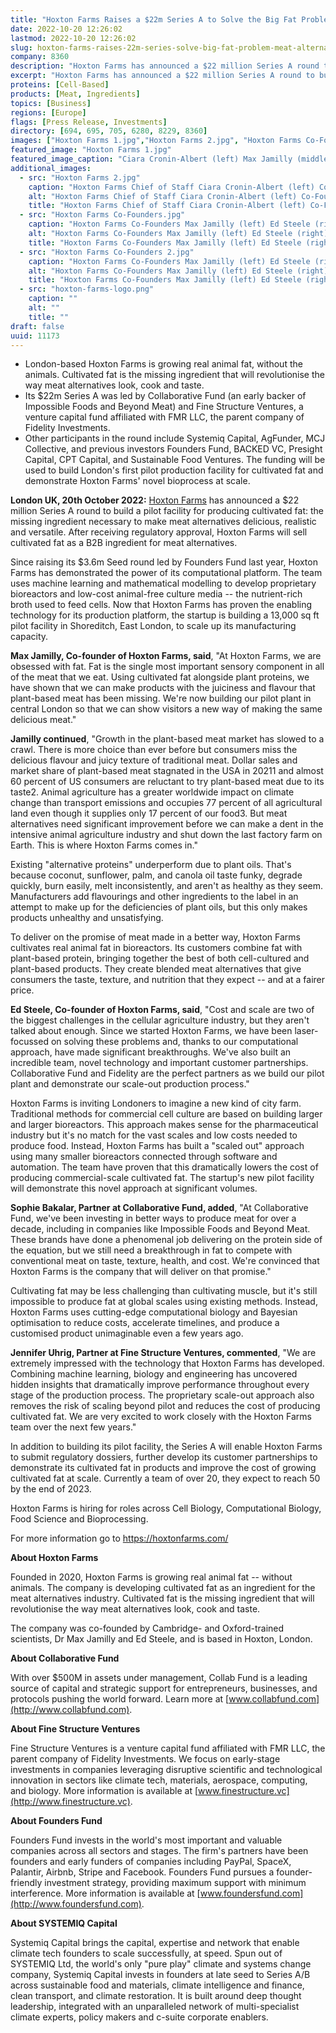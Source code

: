 ```yaml
---
title: "Hoxton Farms Raises a $22m Series A to Solve the Big Fat Problem for Meat Alternatives"
date: 2022-10-20 12:26:02
lastmod: 2022-10-20 12:26:02
slug: hoxton-farms-raises-22m-series-solve-big-fat-problem-meat-alternatives
company: 8360
description: "Hoxton Farms has announced a $22 million Series A round to build a pilot facility for producing cultivated fat: the missing ingredient necessary to make meat alternatives delicious, realistic and versatile. After receiving regulatory approval, Hoxton Farms will sell cultivated fat as a B2B ingredient for meat alternatives."
excerpt: "Hoxton Farms has announced a $22 million Series A round to build a pilot facility for producing cultivated fat: the missing ingredient necessary to make meat alternatives delicious, realistic and versatile. After receiving regulatory approval, Hoxton Farms will sell cultivated fat as a B2B ingredient for meat alternatives."
proteins: [Cell-Based]
products: [Meat, Ingredients]
topics: [Business]
regions: [Europe]
flags: [Press Release, Investments]
directory: [694, 695, 705, 6280, 8229, 8360]
images: ["Hoxton Farms 1.jpg","Hoxton Farms 2.jpg", "Hoxton Farms Co-Founders.jpg", "Hoxton Farms Co-Founders 2.jpg", "hoxton-farms-logo.png"]
featured_image: "Hoxton Farms 1.jpg"
featured_image_caption: "Ciara Cronin-Albert (left) Max Jamilly (middle-left) Katherine Uhlman (middle-right) Ed Steele (right). Photo credit Donna Ford."
additional_images:
  - src: "Hoxton Farms 2.jpg"
    caption: "Hoxton Farms Chief of Staff Ciara Cronin-Albert (left) Co-Founders Ed Steele (middle) Max Jamilly (right). Photo credit Donna Ford."
    alt: "Hoxton Farms Chief of Staff Ciara Cronin-Albert (left) Co-Founders Ed Steele (middle) Max Jamilly (right). Photo credit Donna Ford."
    title: "Hoxton Farms Chief of Staff Ciara Cronin-Albert (left) Co-Founders Ed Steele (middle) Max Jamilly (right). Photo credit Donna Ford."
  - src: "Hoxton Farms Co-Founders.jpg"
    caption: "Hoxton Farms Co-Founders Max Jamilly (left) Ed Steele (right). Photo credit Donna Ford."
    alt: "Hoxton Farms Co-Founders Max Jamilly (left) Ed Steele (right). Photo credit Donna Ford."
    title: "Hoxton Farms Co-Founders Max Jamilly (left) Ed Steele (right). Photo credit Donna Ford."
  - src: "Hoxton Farms Co-Founders 2.jpg"
    caption: "Hoxton Farms Co-Founders Max Jamilly (left) Ed Steele (right). Photo credit Donna Ford."
    alt: "Hoxton Farms Co-Founders Max Jamilly (left) Ed Steele (right). Photo credit Donna Ford."
    title: "Hoxton Farms Co-Founders Max Jamilly (left) Ed Steele (right). Photo credit Donna Ford."
  - src: "hoxton-farms-logo.png"
    caption: ""
    alt: ""
    title: ""
draft: false
uuid: 11173
---
```

-   London-based Hoxton Farms is growing real animal fat, without the
    animals. Cultivated fat is the missing ingredient that will
    revolutionise the way meat alternatives look, cook and taste.
-   Its \$22m Series A was led by Collaborative Fund (an early backer of
    Impossible Foods and Beyond Meat) and Fine Structure Ventures, a
    venture capital fund affiliated with FMR LLC, the parent company of
    Fidelity Investments.
-   Other participants in the round include Systemiq Capital, AgFunder,
    MCJ Collective, and previous investors Founders Fund, BACKED VC,
    Presight Capital, CPT Capital, and Sustainable Food Ventures. The
    funding will be used to build London\'s first pilot production
    facility for cultivated fat and demonstrate Hoxton Farms' novel
    bioprocess at scale.

**London UK, 20th October 2022:** [Hoxton
Farms](https://cewcomms.mxspruce.com/FXxqh2bZQfSwr3wyS/l/ueC8SotkcmblnFey8?messageId=LlQ3kDXPXkRCDLpvP&rn=&re=gInJ3buQncvBXZy5WalR3byBHQvxGblhmI&sc=false)
has announced a \$22 million Series A round to build a pilot facility
for producing cultivated fat: the missing ingredient necessary to make
meat alternatives delicious, realistic and versatile. After receiving
regulatory approval, Hoxton Farms will sell cultivated fat as a B2B
ingredient for meat alternatives.

Since raising its \$3.6m Seed round led by Founders Fund last year,
Hoxton Farms has demonstrated the power of its computational platform.
The team uses machine learning and mathematical modelling to develop
proprietary bioreactors and low-cost animal-free culture media -- the
nutrient-rich broth used to feed cells. Now that Hoxton Farms has proven
the enabling technology for its production platform, the startup is
building a 13,000 sq ft pilot facility in Shoreditch, East London, to
scale up its manufacturing capacity.

**Max Jamilly, Co-founder of Hoxton Farms, said**, "At Hoxton Farms, we
are obsessed with fat. Fat is the single most important sensory
component in all of the meat that we eat. Using cultivated fat alongside
plant proteins, we have shown that we can make products with the
juiciness and flavour that plant-based meat has been missing. We're now
building our pilot plant in central London so that we can show visitors
a new way of making the same delicious meat."

**Jamilly continued**, "Growth in the plant-based meat market has slowed
to a crawl. There is more choice than ever before but consumers miss the
delicious flavour and juicy texture of traditional meat. Dollar sales
and market share of plant-based meat stagnated in the USA in 20211 and
almost 60 percent of US consumers are reluctant to try plant-based meat
due to its taste2. Animal agriculture has a greater worldwide impact on
climate change than transport emissions and occupies 77 percent of all
agricultural land even though it supplies only 17 percent of our food3.
But meat alternatives need significant improvement before we can make a
dent in the intensive animal agriculture industry and shut down the last
factory farm on Earth. This is where Hoxton Farms comes in."

Existing "alternative proteins" underperform due to plant oils. That\'s
because coconut, sunflower, palm, and canola oil taste funky, degrade
quickly, burn easily, melt inconsistently, and aren't as healthy as they
seem. Manufacturers add flavourings and other ingredients to the label
in an attempt to make up for the deficiencies of plant oils, but this
only makes products unhealthy and unsatisfying.

To deliver on the promise of meat made in a better way, Hoxton Farms
cultivates real animal fat in bioreactors. Its customers combine fat
with plant-based protein, bringing together the best of both
cell-cultured and plant-based products. They create blended meat
alternatives that give consumers the taste, texture, and nutrition that
they expect -- and at a fairer price.

**Ed Steele, Co-founder of Hoxton Farms, said**, "Cost and scale are two
of the biggest challenges in the cellular agriculture industry, but they
aren't talked about enough. Since we started Hoxton Farms, we have been
laser-focussed on solving these problems and, thanks to our
computational approach, have made significant breakthroughs. We've also
built an incredible team, novel technology and important customer
partnerships. Collaborative Fund and Fidelity are the perfect partners
as we build our pilot plant and demonstrate our scale-out production
process."

Hoxton Farms is inviting Londoners to imagine a new kind of city farm.
Traditional methods for commercial cell culture are based on building
larger and larger bioreactors. This approach makes sense for the
pharmaceutical industry but it's no match for the vast scales and low
costs needed to produce food. Instead, Hoxton Farms has built a "scaled
out" approach using many smaller bioreactors connected through software
and automation. The team have proven that this dramatically lowers the
cost of producing commercial-scale cultivated fat. The startup's new
pilot facility will demonstrate this novel approach at significant
volumes.

**Sophie Bakalar, Partner at Collaborative Fund, added**, "At
Collaborative Fund, we've been investing in better ways to produce meat
for over a decade, including in companies like Impossible Foods and
Beyond Meat. These brands have done a phenomenal job delivering on the
protein side of the equation, but we still need a breakthrough in fat to
compete with conventional meat on taste, texture, health, and cost.
We're convinced that Hoxton Farms is the company that will deliver on
that promise."

Cultivating fat may be less challenging than cultivating muscle, but
it\'s still impossible to produce fat at global scales using existing
methods. Instead, Hoxton Farms uses cutting-edge computational biology
and Bayesian optimisation to reduce costs, accelerate timelines, and
produce a customised product unimaginable even a few years ago.

**Jennifer Uhrig, Partner at Fine Structure Ventures, commented**, "We
are extremely impressed with the technology that Hoxton Farms has
developed. Combining machine learning, biology and engineering has
uncovered hidden insights that dramatically improve performance
throughout every stage of the production process. The proprietary
scale-out approach also removes the risk of scaling beyond pilot and
reduces the cost of producing cultivated fat. We are very excited to
work closely with the Hoxton Farms team over the next few years."

In addition to building its pilot facility, the Series A will enable
Hoxton Farms to submit regulatory dossiers, further develop its customer
partnerships to demonstrate its cultivated fat in products and improve
the cost of growing cultivated fat at scale. Currently a team of over
20, they expect to reach 50 by the end of 2023. 

Hoxton Farms is hiring for roles across Cell Biology, Computational
Biology, Food Science and Bioprocessing.

For more information go to <https://hoxtonfarms.com/>

**About Hoxton Farms**

Founded in 2020, Hoxton Farms is growing real animal fat -- without
animals. The company is developing cultivated fat as an ingredient for
the meat alternatives industry. Cultivated fat is the missing ingredient
that will revolutionise the way meat alternatives look, cook and taste.

The company was co-founded by Cambridge- and Oxford-trained scientists,
Dr Max Jamilly and Ed Steele, and is based in Hoxton, London.

**About Collaborative Fund**

With over \$500M in assets under management, Collab Fund is a leading
source of capital and strategic support for entrepreneurs, businesses,
and protocols pushing the world forward. Learn more at
[www.collabfund.com](http://www.collabfund.com).

**About Fine Structure Ventures**

Fine Structure Ventures is a venture capital fund affiliated with FMR
LLC, the parent company of Fidelity Investments. We focus on early-stage
investments in companies leveraging disruptive scientific and
technological innovation in sectors like climate tech, materials,
aerospace, computing, and biology. More information is available at
[www.finestructure.vc](http://www.finestructure.vc).

**About Founders Fund**

Founders Fund invests in the world's most important and valuable
companies across all sectors and stages. The firm's partners have been
founders and early funders of companies including PayPal, SpaceX,
Palantir, Airbnb, Stripe and Facebook. Founders Fund pursues a
founder-friendly investment strategy, providing maximum support with
minimum interference. More information is available at
[www.foundersfund.com](http://www.foundersfund.com).

**About SYSTEMIQ Capital**

Systemiq Capital brings the capital, expertise and network that enable
climate tech founders to scale successfully, at speed. Spun out of
SYSTEMIQ Ltd, the world's only "pure play" climate and systems change
company, Systemiq Capital invests in founders at late seed to Series A/B
across sustainable food and materials, climate intelligence and finance,
clean transport, and climate restoration. It is built around deep
thought leadership, integrated with an unparalleled network of
multi-specialist climate experts, policy makers and c-suite corporate
enablers.
